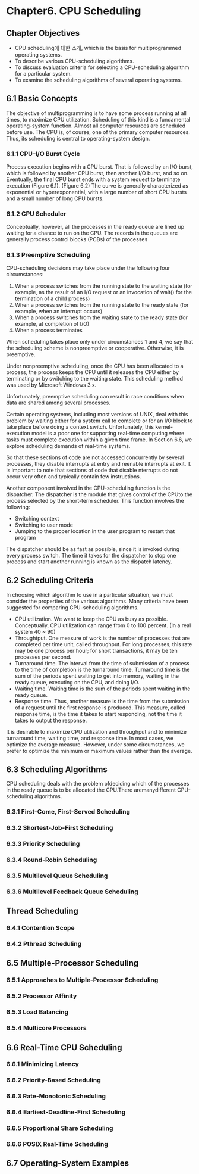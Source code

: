 # Chapter6. CPU Scheduling

## Chapter Objectives

* CPU scheduling에 대한 소개, which is the basis for multiprogrammed operating systems.
* To describe various CPU-scheduling algorithms.
* To discuss evaluation criteria for selecting a CPU-scheduling algorithm for a particular system.
* To examine the scheduling algorithms of several operating systems.

## 6.1 Basic Concepts

The objective of multiprogramming is to have some process running at all times, to maximize CPU utilization.
Scheduling of this kind is a fundamental operating-system function. Almost all computer resources are scheduled before use. The CPU is, of course, one of the primary computer resources. Thus, its scheduling is central to operating-system design.

### 6.1.1 CPU–I/O Burst Cycle

Process execution begins with a CPU burst. That is followed by an I/O burst, which is followed by another CPU burst, then another I/O burst, and so on. Eventually, the final CPU burst ends with a system request to terminate execution (Figure 6.1).
(Figure 6.2) The curve is generally characterized as exponential or hyperexponential, with a large number of short CPU bursts and a small number of long CPU bursts.

### 6.1.2 CPU Scheduler

Conceptually, however, all the processes in the ready queue are lined up waiting for a chance to run on the CPU. The records in the queues are generally process control blocks (PCBs) of the processes

### 6.1.3 Preemptive Scheduling

CPU-scheduling decisions may take place under the following four circumstances:

1. When a process switches from the running state to the waiting state (for example, as the result of an I/O request or an invocation of wait() for the termination of a child process)
2. When a process switches from the running state to the ready state (for example, when an interrupt occurs)
3. When a process switches from the waiting state to the ready state (for example, at completion of I/O)
4. When a process terminates

When scheduling takes place only under circumstances 1 and 4, we say that the scheduling scheme is nonpreemptive or cooperative. Otherwise, it is preemptive.

Under nonpreemptive scheduling, once the CPU has been allocated to a process, the process keeps the CPU until it releases the CPU either by terminating or by switching to the waiting state. This scheduling method was used by Microsoft Windows 3.x.

Unfortunately, preemptive scheduling can result in race conditions when
data are shared among several processes.

Certain operating systems, including most versions of UNIX, deal with this problem by waiting either for a system call to complete or for an I/O block to take place before doing a context switch. Unfortunately, this kernel-execution model is a poor one for supporting real-time computing where tasks must complete execution within a given time frame. In Section 6.6, we explore scheduling demands of real-time systems.

So that these sections of code are not accessed concurrently by several processes, they disable interrupts at entry and reenable interrupts at exit. It is important to note that sections of code that disable nterrupts do not occur very often and typically contain few instructions.

Another component involved in the CPU-scheduling function is the dispatcher.
The dispatcher is the module that gives control of the CPUto the process selected by the short-term scheduler. This function involves the following:

* Switching context
* Switching to user mode
* Jumping to the proper location in the user program to restart that program

The dispatcher should be as fast as possible, since it is invoked during every process switch. The time it takes for the dispatcher to stop one process and start another running is known as the dispatch latency.

## 6.2 Scheduling Criteria

In choosing which algorithm to use in a particular situation, we must consider the properties of the various algorithms.
Many criteria have been suggested for comparing CPU-scheduling algorithms.

* CPU utilization. We want to keep the CPU as busy as possible. Conceptually, CPU utilization can range from 0 to 100 percent. (In a real system 40 ~ 90)
* Throughtput. One measure of work is the number of processes that are completed per time unit, called throughput. For long processes, this rate may be one process per hour; for short transactions, it may be ten processes per second.
* Turnaround time. The interval from the time of submission of a process to the time of completion is the turnaround time. Turnaround time is the sum of the periods spent waiting to get into memory, waiting in the ready queue, executing on the CPU, and doing I/O.
* Waiting time. Waiting time is the sum of the periods spent waiting in the ready queue.
* Response time. Thus, another measure is the time from the submission of a request until the first response is produced. This measure, called response time, is the time it takes to start responding, not the time it takes to output the response.

It is desirable to maximize CPU utilization and throughput and to minimize turnaround time, waiting time, and response time. In most cases, we  optimize the average measure. However, under some circumstances, we prefer to optimize the minimum or maximum values rather than the average.

## 6.3 Scheduling Algorithms

CPU scheduling deals with the problem ofdeciding which of the processes in the ready queue is to be allocated the CPU.There aremanydifferent CPU-scheduling algorithms.

### 6.3.1 First-Come, First-Served Scheduling

### 6.3.2 Shortest-Job-First Scheduling

### 6.3.3 Priority Scheduling

### 6.3.4 Round-Robin Scheduling

### 6.3.5 Multilevel Queue Scheduling

### 6.3.6 Multilevel Feedback Queue Scheduling

## Thread Scheduling

### 6.4.1 Contention Scope

### 6.4.2 Pthread Scheduling

## 6.5 Multiple-Processor Scheduling

### 6.5.1 Approaches to Multiple-Processor Scheduling

### 6.5.2 Processor Affinity

### 6.5.3 Load Balancing

### 6.5.4 Multicore Processors

## 6.6 Real-Time CPU Scheduling

### 6.6.1 Minimizing Latency

### 6.6.2 Priority-Based Scheduling

### 6.6.3 Rate-Monotonic Scheduling

### 6.6.4 Earliest-Deadline-First Scheduling

### 6.6.5 Proportional Share Scheduling

### 6.6.6 POSIX Real-Time Scheduling

## 6.7 Operating-System Examples
